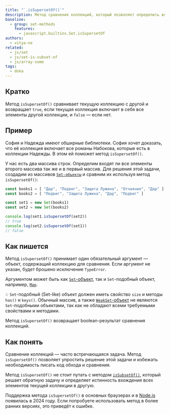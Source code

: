 ```yaml
---
title: "`.isSupersetOf()`"
description: Метод сравнения коллекций, который позволяет определить включает текущая коллекция все элементы другой коллекции или нет.
baseline:
  - group: set-methods
    features:
      - javascript.builtins.Set.isSupersetOf
authors:
  - vitya-ne
related:
  - js/set
  - js/set-is-subset-of
  - js/array-some
tags:
  - doka
---
```


## Кратко

Метод `isSupersetOf()` сравнивает текущую коллекцию с другой и возвращает `true`, если текущая коллекция включает в себя все элементы другой коллекции, и `false` — если нет.

## Пример

София и Надежда имеют обширные библиотеки. София хочет доказать, что её коллекция включает все романы Набокова, которые есть в коллекции Надежды. В этом ей поможет метод `isSupersetOf()`.

У нас есть два массива строк. Определим входят ли все элементы второго массива так же и в первый массив. Для решения этой задачи, создадим из массивов [`Set-объекты`](/js/set) и сравним их используя метод `isSupersetOf()`:

```js
const books1 = [ "Дар", "Подвиг", "Защита Лужина", "Отчаяние", "Дар" ]
const books2 = [ "Подвиг", "Защита Лужина", "Дар", "Подвиг" ]

const set1 = new Set(books1)
const set2 = new Set(books2)

console.log(set1.isSupersetOf(set2))
// true
console.log(set2.isSupersetOf(set1))
// false
```

## Как пишется

Метод `isSupersetOf()` принимает один обязательный аргумент — объект, содержащий коллекцию для сравнения. Если аргумент не указан, будет брошено исключение `TypeError`.

Аргументом может быть как [`Set`-объект](/js/set/), так и `Set`-подобный объект, например, [`Map`](/js/map/).

💡 `Set`-подобный (Set-like) объект должен иметь свойство `size` и методы `has()` и `keys()`. Обычный массив, а также [`WeakSet`-объект](/js/weak-set/) не являются `Set`-подобными объектами, так как не обладают всеми требуемыми свойствами и методами.

Метод `isSupersetOf()` возвращает boolean-результат сравнения коллекций.

## Как понять

Сравнение коллекций — часто встречающаяся задача. Метод `isSupersetOf()` позволяет упростить решение этой задачи и избежать необходимость писать код обхода и сравнения.

Метод `isSupersetOf()` не стоит путать с методом [`isSubsetOf()`](/js-is-subset-of/), который решает обратную задачу и определяет истинность вхождения всех элементов текущей коллекции в другую.

Поддержка метода `isSupersetOf()` в основных браузерах и в [Node.js](/tools/nodejs/) появилась в 2024 году. Если попробуете использовать метод в более ранних версиях, это приведёт к ошибке.
